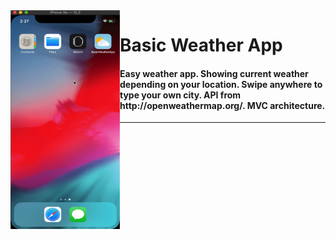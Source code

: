 
<a href="https://github.com/Ramotion/circular-carousel">
<img align="left" src="https://github.com/jaroslavjanda/basic-weather-app/blob/master/BasicWeatherApp/Resources/example.gif" width="175" height="350" /></a>

<p><h1 align="left">Basic Weather App</h1></p>

<h4>Easy weather app. Showing current weather depending on your location. Swipe anywhere to type your own city. API from http://openweathermap.org/. MVC architecture. </h4>

___
